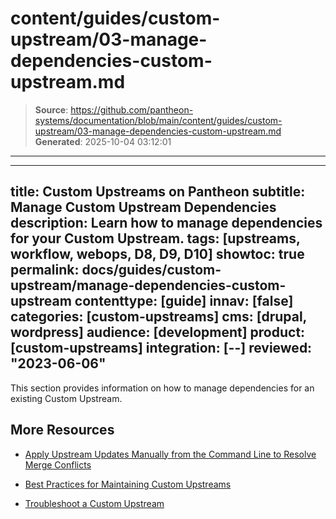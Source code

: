 # content/guides/custom-upstream/03-manage-dependencies-custom-upstream.md

> **Source**: https://github.com/pantheon-systems/documentation/blob/main/content/guides/custom-upstream/03-manage-dependencies-custom-upstream.md
> **Generated**: 2025-10-04 03:12:01

---

---
title: Custom Upstreams on Pantheon
subtitle: Manage Custom Upstream Dependencies
description: Learn how to manage dependencies for your Custom Upstream.
tags: [upstreams, workflow, webops, D8, D9, D10]
showtoc: true
permalink: docs/guides/custom-upstream/manage-dependencies-custom-upstream
contenttype: [guide]
innav: [false]
categories: [custom-upstreams]
cms: [drupal, wordpress]
audience: [development]
product: [custom-upstreams]
integration: [--]
reviewed: "2023-06-06"
---

This section provides information on how to manage dependencies for an existing Custom Upstream.


<Partial file="upstream-management-dependencies.md" />

## More Resources

- [Apply Upstream Updates Manually from the Command Line to Resolve Merge Conflicts](/core-updates#apply-upstream-updates-manually-from-the-command-line-to-resolve-merge-conflicts)

- [Best Practices for Maintaining Custom Upstreams](/guides/custom-upstream/maintain-custom-upstream)

- [Troubleshoot a Custom Upstream](/guides/custom-upstream/troubleshooting)
